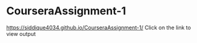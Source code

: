 # CourseraAssignment-1
https://siddique4034.github.io/CourseraAssignment-1/
Click on the link to view output
